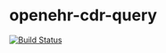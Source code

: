 # openehr-cdr-query

[![Build Status](https://travis-ci.org/ucl-openehr-explorer/openehr-cdr-query.svg?branch=master)](https://travis-ci.org/ucl-openehr-explorer/openehr-cdr-query)
